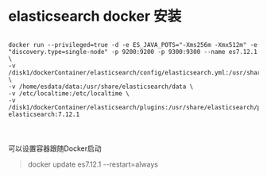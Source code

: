 #  elasticsearch docker 安装



```

docker run --privileged=true -d -e ES_JAVA_POTS="-Xms256m -Xmx512m" -e "discovery.type=single-node" -p 9200:9200 -p 9300:9300 --name es7.12.1 \
-v /disk1/dockerContainer/elasticsearch/config/elasticsearch.yml:/usr/share/elasticsearch/config/elasticsearch.yml \
-v /home/esdata/data:/usr/share/elasticsearch/data \
-v /etc/localtime:/etc/localtime \
-v /disk1/dockerContainer/elasticsearch/plugins:/usr/share/elasticsearch/plugins elasticsearch:7.12.1



```


###

可以设置容器跟随Docker启动

>docker update es7.12.1 --restart=always
